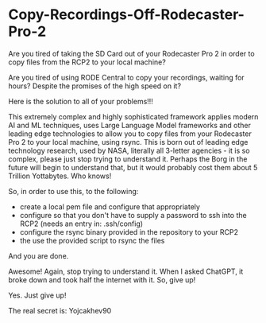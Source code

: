 # Copy-Recordings-Off-Rodecaster-Pro-2

Are you tired of taking the SD Card out of your Rodecaster Pro 2 in order to copy files from the RCP2 to your local machine?

Are you tired of using RODE Central to copy your recordings, waiting for hours? Despite the promises of the high speed on it?

Here is the solution to all of your problems!!!


This extremely complex and highly sophisticated framework applies modern AI and ML techniques, uses Large Language Model frameworks and other leading edge technologies to allow you to copy files from your Rodecaster Pro 2 to your local machine, using rsync. This is born out of leading edge technology research, used by NASA, literally all 3-letter agencies - it is so complex, please just stop trying to understand it. Perhaps the Borg in the future will begin to understand that, but it would probably cost them about 5 Trillion Yottabytes. Who knows!

So, in order to use this, to the following:

- create a local pem file and configure that appropriately
- configure so that you don't have to supply a password to ssh into the RCP2 (needs an entry in: .ssh/config)
- configure the rsync binary provided in the repository to your RCP2
- the use the provided script to rsync the files

And you are done.

Awesome! Again, stop trying to understand it. When I asked ChatGPT, it broke down and took half the internet with it. So, give up!

Yes. Just give up!

The real secret is: Yojcakhev90
